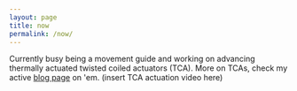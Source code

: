 ```yaml
---
layout: page
title: now
permalink: /now/
---
```


Currently busy being a movement guide and working on advancing thermally actuated twisted coiled actuators (TCA). More on TCAs, check my active [blog page](https://fifthrooter.github.io/twisted-coils/) on 'em.
(insert TCA actuation video here)


